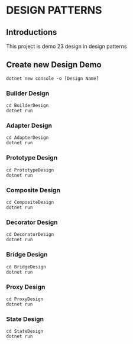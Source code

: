 # DESIGN PATTERNS

## Introductions

This project is demo 23 design in design patterns

## Create new Design Demo

```
dotnet new console -o [Design Name]
```

### Builder Design

```
cd BuilderDesign
dotnet run
```

### Adapter Design

```
cd AdapterDesign
dotnet run
```

### Prototype Design

```
cd PrototypeDesign
dotnet run
```

### Composite Design

```
cd CompositeDesign
dotnet run
```

### Decorator Design

```
cd DecoratorDesign
dotnet run
```

### Bridge Design

```
cd BridgeDesign
dotnet run
```

### Proxy Design

```
cd ProxyDesign
dotnet run
```

### State Design

```
cd StateDesign
dotnet run
```
